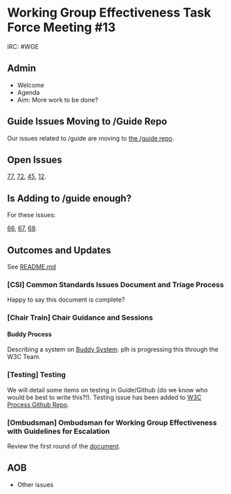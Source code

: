 # Working Group Effectiveness Task Force Meeting #13
IRC: #WGE

## Admin
* Welcome
* Agenda
* Aim: More work to be done?

## Guide Issues Moving to /Guide Repo
Our issues related to /guide are moving to [the /guide repo](https://github.com/w3c/Guide/issues).

## Open Issues
[77](https://github.com/w3c/wg-effectiveness/issues/77), 
[72](https://github.com/w3c/wg-effectiveness/issues/72), 
[45](https://github.com/w3c/wg-effectiveness/issues/45), 
[12](https://github.com/w3c/wg-effectiveness/issues/12).

## Is Adding to /guide enough?
For these issues:

[66](https://github.com/w3c/wg-effectiveness/issues/66), 
[67](https://github.com/w3c/wg-effectiveness/issues/67), 
[68](https://github.com/w3c/wg-effectiveness/issues/68). 

## Outcomes and Updates
See [README.md](https://github.com/w3c/wg-effectiveness/) 

### [CSI] Common Standards Issues Document and Triage Process
Happy to say this document is complete?

### [Chair Train] Chair Guidance and Sessions
#### Buddy Process
Describing a system on [Buddy System](https://github.com/w3c/wg-effectiveness/blob/master/buddy_system.md). plh is progressing this through the W3C Team.

### [Testing] Testing
We will detail some items on testing in Guide/Github (do we know who would be best to write this?!). Testing issue has been added to [W3C Process Github Repo](https://github.com/w3c/w3process/issues/157). 

### [Ombudsman] Ombudsman for Working Group Effectiveness with Guidelines for Escalation
Review the first round of the [document](https://github.com/w3c/wg-effectiveness/blob/master/ombudsperson.md).

## AOB
* Other issues

